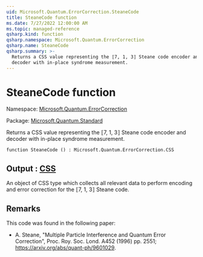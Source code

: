 ```yaml
---
uid: Microsoft.Quantum.ErrorCorrection.SteaneCode
title: SteaneCode function
ms.date: 7/27/2022 12:00:00 AM
ms.topic: managed-reference
qsharp.kind: function
qsharp.namespace: Microsoft.Quantum.ErrorCorrection
qsharp.name: SteaneCode
qsharp.summary: >-
  Returns a CSS value representing the ⟦7, 1, 3⟧ Steane code encoder and
  decoder with in-place syndrome measurement.
---
```


# SteaneCode function

Namespace: [Microsoft.Quantum.ErrorCorrection](xref:Microsoft.Quantum.ErrorCorrection)

Package: [Microsoft.Quantum.Standard](https://nuget.org/packages/Microsoft.Quantum.Standard)


Returns a CSS value representing the ⟦7, 1, 3⟧ Steane code encoder anddecoder with in-place syndrome measurement.

```qsharp
function SteaneCode () : Microsoft.Quantum.ErrorCorrection.CSS
```


## Output : [CSS](xref:Microsoft.Quantum.ErrorCorrection.CSS)

An object of CSS type which collects all relevant data to perform encoding anderror correction for the ⟦7, 1, 3⟧ Steane code.

## Remarks

This code was found in the following paper:- A. Steane, "Multiple Particle Interference and Quantum Error Correction", Proc. Roy. Soc. Lond. A452 (1996) pp. 2551; https://arxiv.org/abs/quant-ph/9601029.